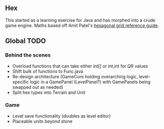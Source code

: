 ## Hex

This started as a learning exercise for Java and has morphed into a crude game engine. Maths based off Amit Patel's [hexagonal grid reference guide](https://www.redblobgames.com/grids/hexagons/).

## Global TODO

### Behind the scenes
- Overload functions that can take either int[] or int,int for QR values
- Shift bulk of functions to Func.java
- Re-design architecture (GameCore holding overarching logic, level-specific logic in a GamePanel (LevelPanel?) with GamePanels being swapped out as needed)
- Split hex types into Terrain and Unit

### Game
- Level save functionality (doubles as level editor)
- Placeable units beyond stone




